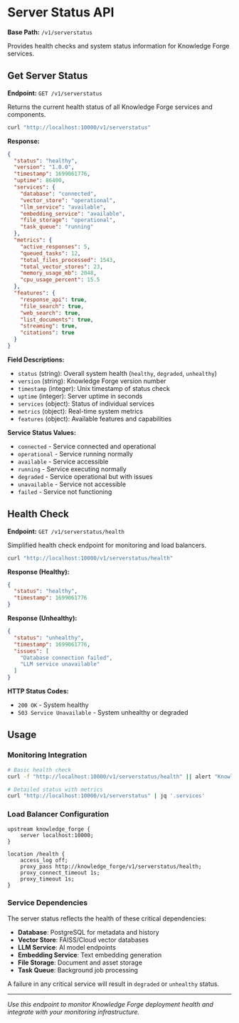 # Server Status API

**Base Path:** `/v1/serverstatus`

Provides health checks and system status information for Knowledge Forge services.

## Get Server Status

**Endpoint:** `GET /v1/serverstatus`

Returns the current health status of all Knowledge Forge services and components.

```bash
curl "http://localhost:10000/v1/serverstatus"
```

**Response:**

```json
{
  "status": "healthy",
  "version": "1.0.0",
  "timestamp": 1699061776,
  "uptime": 86400,
  "services": {
    "database": "connected",
    "vector_store": "operational", 
    "llm_service": "available",
    "embedding_service": "available",
    "file_storage": "operational",
    "task_queue": "running"
  },
  "metrics": {
    "active_responses": 5,
    "queued_tasks": 12,
    "total_files_processed": 1543,
    "total_vector_stores": 23,
    "memory_usage_mb": 2048,
    "cpu_usage_percent": 15.5
  },
  "features": {
    "response_api": true,
    "file_search": true,
    "web_search": true,
    "list_documents": true,
    "streaming": true,
    "citations": true
  }
}
```

**Field Descriptions:**

- `status` (string): Overall system health (`healthy`, `degraded`, `unhealthy`)
- `version` (string): Knowledge Forge version number
- `timestamp` (integer): Unix timestamp of status check
- `uptime` (integer): Server uptime in seconds
- `services` (object): Status of individual services
- `metrics` (object): Real-time system metrics
- `features` (object): Available features and capabilities

**Service Status Values:**

- `connected` - Service connected and operational
- `operational` - Service running normally  
- `available` - Service accessible
- `running` - Service executing normally
- `degraded` - Service operational but with issues
- `unavailable` - Service not accessible
- `failed` - Service not functioning

## Health Check

**Endpoint:** `GET /v1/serverstatus/health`

Simplified health check endpoint for monitoring and load balancers.

```bash
curl "http://localhost:10000/v1/serverstatus/health"
```

**Response (Healthy):**

```json
{
  "status": "healthy",
  "timestamp": 1699061776
}
```

**Response (Unhealthy):**

```json
{
  "status": "unhealthy", 
  "timestamp": 1699061776,
  "issues": [
    "Database connection failed",
    "LLM service unavailable"
  ]
}
```

**HTTP Status Codes:**

- `200 OK` - System healthy
- `503 Service Unavailable` - System unhealthy or degraded

## Usage

### Monitoring Integration

```bash
# Basic health check
curl -f "http://localhost:10000/v1/serverstatus/health" || alert "Knowledge Forge is down"

# Detailed status with metrics
curl "http://localhost:10000/v1/serverstatus" | jq '.services'
```

### Load Balancer Configuration

```nginx
upstream knowledge_forge {
    server localhost:10000;
}

location /health {
    access_log off;
    proxy_pass http://knowledge_forge/v1/serverstatus/health;
    proxy_connect_timeout 1s;
    proxy_timeout 1s;
}
```

### Service Dependencies

The server status reflects the health of these critical dependencies:

- **Database**: PostgreSQL for metadata and history
- **Vector Store**: FAISS/Cloud vector databases
- **LLM Service**: AI model endpoints
- **Embedding Service**: Text embedding generation
- **File Storage**: Document and asset storage
- **Task Queue**: Background job processing

A failure in any critical service will result in `degraded` or `unhealthy` status.

---

*Use this endpoint to monitor Knowledge Forge deployment health and integrate with your monitoring infrastructure.*
